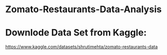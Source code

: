 # Zomato-Restaurants-Data-Analysis

# Downlode Data Set from Kaggle:
https://www.kaggle.com/datasets/shrutimehta/zomato-restaurants-data

